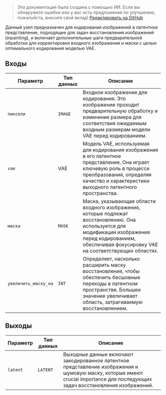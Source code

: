 > Эта документация была создана с помощью ИИ. Если вы обнаружите ошибки или у вас есть предложения по улучшению, пожалуйста, внесите свой вклад! [Редактировать на GitHub](https://github.com/Comfy-Org/embedded-docs/blob/main/comfyui_embedded_docs/docs/VAEEncodeForInpaint/ru.md)

Данный узел предназначен для кодирования изображений в латентное представление, подходящее для задач восстановления изображений (inpainting), и включает дополнительные шаги предварительной обработки для корректировки входного изображения и маски с целью оптимального кодирования моделью VAE.

## Входы

| Параметр | Тип данных | Описание |
|-----------|-------------|-------------|
| `пиксели`  | `IMAGE`     | Входное изображение для кодирования. Это изображение проходит предварительную обработку и изменение размера для соответствия ожидаемым входным размерам модели VAE перед кодированием. |
| `vae`     | VAE       | Модель VAE, используемая для кодирования изображения в его латентное представление. Она играет ключевую роль в процессе преобразования, определяя качество и характеристики выходного латентного пространства. |
| `маска`    | `MASK`      | Маска, указывающая области входного изображения, которые подлежат восстановлению. Она используется для модификации изображения перед кодированием, обеспечивая фокусировку VAE на соответствующих областях. |
| `увеличить_маску_на` | `INT` | Определяет, насколько расширить маску восстановления, чтобы обеспечить бесшовные переходы в латентном пространстве. Большее значение увеличивает область, затрагиваемую восстановлением. |

## Выходы

| Параметр | Тип данных | Описание |
|-----------|-------------|-------------|
| `latent`  | `LATENT`    | Выходные данные включают закодированное латентное представление изображения и шумовую маску, которые имеют crucial importance для последующих задач восстановления изображений. |
